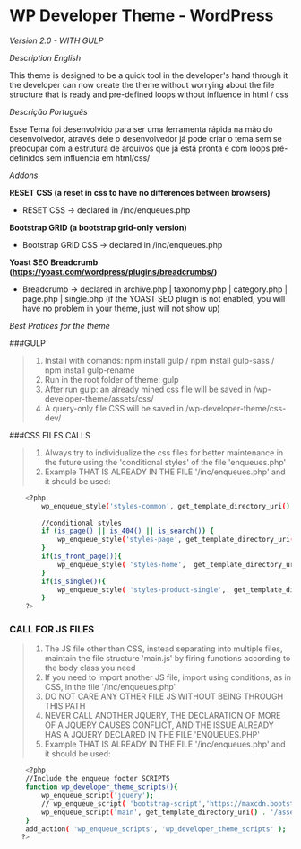 # WP Developer Theme - WordPress #

*Version 2.0 - WITH GULP*

*Description English*

This theme is designed to be a quick tool in the developer's hand through it the developer can now create the theme without worrying about the file structure that is ready and pre-defined loops without influence in html / css

*Descrição Português*

Esse Tema foi desenvolvido para ser uma ferramenta rápida na mão do desenvolvedor, através dele o desenvolvedor já pode criar o tema sem se preocupar com a estrutura de arquivos que já está pronta e com loops pré-definidos sem influencia em html/css/

*Addons*

<b>RESET CSS (a reset in css to have no differences between browsers)</b>
- RESET CSS -> declared in /inc/enqueues.php

<b>Bootstrap GRID (a bootstrap grid-only version)</b>
- Bootstrap GRID CSS -> declared in /inc/enqueues.php

<b>Yoast SEO Breadcrumb (https://yoast.com/wordpress/plugins/breadcrumbs/)</b>
- Breadcrumb -> declared in archive.php | taxonomy.php | category.php | page.php | single.php
(if the YOAST SEO plugin is not enabled, you will have no problem in your theme, just will not show up)

*Best Pratices for the theme*

###GULP
> 1. Install with comands: npm install gulp / npm install gulp-sass / npm install gulp-rename
> 2. Run in the root folder of theme: gulp
> 3. After run gulp: an already mined css file will be saved in /wp-developer-theme/assets/css/
> 4. A query-only file CSS will be saved in /wp-developer-theme/css-dev/

###CSS FILES CALLS
> 1. Always try to individualize the css files for better maintenance in the future using the 'conditional styles' of the file 'enqueues.php'
> 2.  Example THAT IS ALREADY IN THE FILE '/inc/enqueues.php' and it should be used:
```sh
    <?php
        wp_enqueue_style('styles-common', get_template_directory_uri() . '/assets/css/style-common.min.css', '', '1.0.0');
        
        //conditional styles
        if (is_page() || is_404() || is_search()) {
            wp_enqueue_style('styles-page', get_template_directory_uri() . '/assets/css/style-page.min.css', '', '1.1.1');
        }
        if(is_front_page()){
            wp_enqueue_style( 'styles-home',  get_template_directory_uri() . '/assets/css/style-home.min.css', '','1.0');
        }
        if(is_single()){
            wp_enqueue_style( 'styles-product-single',  get_template_directory_uri() . '/assets/css/style-single.min.css', '','1.0');
        }
    ?>
```

### CALL FOR JS FILES
> 1. The JS file other than CSS, instead separating into multiple files, maintain the file structure 'main.js' by firing functions according to the body class you need
> 2. If you need to import another JS file, import using conditions, as in CSS, in the file '/inc/enqueues.php'
> 3. DO NOT CARE ANY OTHER FILE JS WITHOUT BEING THROUGH THIS PATH
> 4. NEVER CALL ANOTHER JQUERY, THE DECLARATION OF MORE OF A JQUERY CAUSES CONFLICT, AND THE ISSUE ALREADY HAS A JQUERY DECLARED IN THE FILE 'ENQUEUES.PHP'
> 5. Example THAT IS ALREADY IN THE FILE '/inc/enqueues.php' and it should be used:
```sh
    <?php
    //Include the enqueue footer SCRIPTS
    function wp_developer_theme_scripts(){
        wp_enqueue_script('jquery');
        // wp_enqueue_script( 'bootstrap-script','https://maxcdn.bootstrapcdn.com/bootstrap/3.3.6/js/bootstrap.min.js','','',true);
        wp_enqueue_script('main', get_template_directory_uri() . '/assets/js/main.js', '', '1.0',true);
    }
    add_action( 'wp_enqueue_scripts', 'wp_developer_theme_scripts' );
   ?>
```

